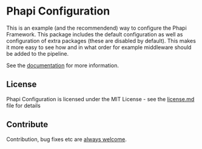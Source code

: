 # Phapi Configuration
This is an example (and the recommendend) way to configure the Phapi Framework. This package includes the default configuration as well as configuration of extra packages (these are disabled by default). This makes it more easy to see how and in what order for example middleware should be added to the pipeline.

See the [documentation](http://phapi.github.io) for more information.

## License
Phapi Configuration is licensed under the MIT License - see the [license.md](https://github.com/phapi/phapi-configuration/blob/master/license.md) file for details

## Contribute
Contribution, bug fixes etc are [always welcome](https://github.com/phapi/phapi-configuration/issues/new).

